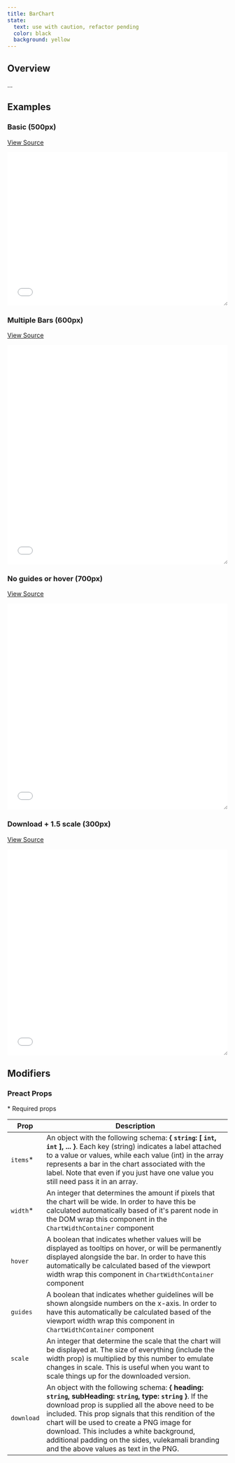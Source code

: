 ```yaml
---
title: BarChart
state:
  text: use with caution, refactor pending
  color: black
  background: yellow
---
```


## Overview

...

## Examples

### Basic (500px)
[View Source](basic.html)
<iframe style="resize: horizontal;" width="100%" height="350" src="basic.html" frameborder="0" allowfullscreen></iframe>

### Multiple Bars (600px)
[View Source](multiple.html)
<iframe style="resize: horizontal;" width="100%" height="500" src="multiple.html" frameborder="0" allowfullscreen></iframe>

### No guides or hover (700px)
[View Source](no.html)
<iframe style="resize: horizontal;" width="100%" height="470" src="no.html" frameborder="0" allowfullscreen></iframe>

### Download + 1.5 scale (300px)
[View Source](download.html)
<iframe style="resize: horizontal;" width="100%" height="470" src="download.html" frameborder="0" allowfullscreen></iframe>

## Modifiers

### Preact Props

\* Required props

| Prop | Description |
|---|---|
| `items`* | An object with the following schema: **{ `string`: [ `int`, `int` ], ... }**. Each key (string) indicates a label attached to a value or values, while each value (int) in the array represents a bar in the chart associated with the label. Note that even if you just have one value you still need pass it in an array. |
| `width`* | An integer that determines the amount if pixels that the chart will be wide. In order to have this be calculated automatically based of it's parent node in the DOM wrap this component in the `ChartWidthContainer` component |
| `hover` | A boolean that indicates whether values will be displayed as tooltips on hover, or will be permanently displayed alongside the bar. In order to have this automatically be calculated based of the viewport width wrap this component in `ChartWidthContainer` component |
| `guides` | A boolean that indicates whether guidelines will be shown alongside numbers on the x-axis. In order to have this automatically be calculated based of the viewport width wrap this component in `ChartWidthContainer` component |
| `scale` | An integer that determine the scale that the chart will be displayed at. The size of everything (include the width prop) is multiplied by this number to emulate changes in scale. This is useful when you want to scale things up for the downloaded version. |
| `download` | An object with the following schema: **{ heading: `string`, subHeading: `string`, type: `string` }**. If the download prop is supplied all the above need to be included. This prop signals that this rendition of the chart will be used to create a PNG image for download. This includes a white background, additional padding on the sides, vulekamali branding and the above values as text in the PNG. |